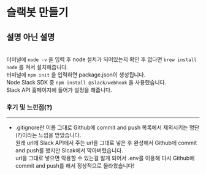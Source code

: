 슬랙봇 만들기
===========
설명 아닌 설명
------------
<br>터미널에 ```node -v``` 을 입력 후 node 설치가 되어있는지 확인 후 없다면 ```brew install node``` 를 쳐서 설치해줍니다.<br>
터미널에 ```npm init``` 을 입력하면 package.json이 생성됩니다.<br>
Node Slack SDK 중 ```npm install @slack/webhook``` 을 사용했습니다.<br>
Slack API 홈페이지에 들어가 설정을 해줍니다.
### 후기 및 느낀점(?)
- - -
- .gitignore란 이름 그대로 Github에 commit and push 목록에서 제외시키는 명단(?)이라는 느낌을 받았습니다.<br>
원래 url에 Slack API에서 주는 url을 그대로 넣은 후 완성해서 Github에 commit and push를 했지만 Slcak에서 막아버렸습니다.<br>
url을 그대로 넣으면 악용할 수 있는걸 알게 되어서 .env를 이용해 다시 Github에 commit and push를 해서 정상적으로 올라왔습니다!
